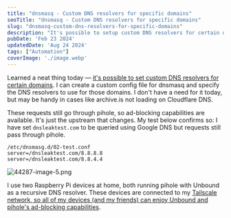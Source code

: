 ```yaml
---
title: "dnsmasq - Custom DNS resolvers for specific domains"
seoTitle: "dnsmasq - Custom DNS resolvers for specific domains"
slug: "dnsmasq-custom-dns-resolvers-for-specific-domains"
description: "It's possible to setup custom DNS resolvers for certain domains using a dnsmasq config file. Requests still pass through pihole, for ad-blocking capabilities."
pubDate: 'Feb 23 2024'
updatedDate: 'Aug 24 2024'
tags: ["Automation"]
coverImage: './image.webp'
---
```



Learned a neat thing today — [it's possible to set custom DNS resolvers for certain domains](https://news.ycombinator.com/item?id=29026068). I can create a custom config file for dnsmasq and specify the DNS resolvers to use for those domains. I don't have a need for it today, but may be handy in cases like archive.is not loading on Cloudflare DNS.

These requests still go through pihole, so ad-blocking capabilities are available. It's just the upstream that changes. My test below confirms so: I have set `dnsleaktest.com` to be queried using Google DNS but requests still pass through pihole.

```text
/etc/dnsmasq.d/02-test.conf
server=/dnsleaktest.com/8.8.8.8
server=/dnsleaktest.com/8.8.4.4
```

![44287-image-5.png](https://blogarunsathiya.files.wordpress.com/2022/07/44287-image-5.png?w=1024&h=357)

I use two Raspberry Pi devices at home, both running pihole with Unbound as a recursive DNS resolver. These devices are connected to my [Tailscale network, so all of my devices (and my friends) can enjoy Unbound and pihole's ad-blocking capabilities](https://blogarunsathiya.wordpress.com/2021/03/30/pi-hole-on-tailscale/).
